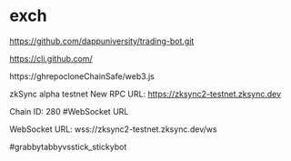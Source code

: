 # exch


https://github.com/dappuniversity/trading-bot.git

https://cli.github.com/
 
 https://ghrepocloneChainSafe/web3.js

zkSync alpha testnet
New RPC URL: https://zksync2-testnet.zksync.dev

Chain ID: 280
#WebSocket URL
 
 WebSocket URL: wss://zksync2-testnet.zksync.dev/ws

#grabbytabbyvsstick_stickybot
